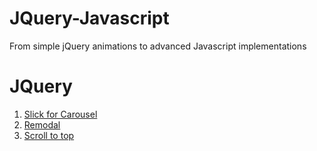 # JQuery-Javascript
From simple jQuery animations to advanced Javascript implementations

# JQuery 

1. [Slick for Carousel](http://kenwheeler.github.io/slick/)
2. [Remodal](http://vodkabears.github.io/remodal/)
3. [Scroll to top](https://github.com/riv-dev/jquery.scrolltotop)
